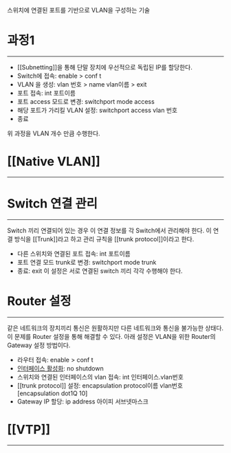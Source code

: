 스위치에 연결된 포트를 기반으로 VLAN을 구성하는 기술

# 과정1
---
- [[Subnetting]]을 통해 단말 장치에 우선적으로 독립된 IP를 할당한다.
- Switch에 접속: enable > conf t
- VLAN 을 생성: vlan 번호 > name vlan이름 > exit
- 포트 접속: int 포트이름
- 포트 access 모드로 변경: switchport mode access
- 해당 포트가 가리킬 VLAN 설정: switchport access vlan 번호
- 종료

위 과정을 VLAN 개수 만큼 수행한다.

# [[Native VLAN]]
---

# Switch 연결 관리
---
Switch 끼리 연결되어 있는 경우 이 연결 정보를 각 Switch에서 관리해야 한다.
이 연결 방식을 [[Trunk]]라고 하고 관리 규칙을 [[trunk protocol]]이라고 한다.
- 다른 스위치와 연결된 포트 접속: int 포트이름
- 포트 연결 모드 trunk로 변경: switchport mode trunk
- 종료: exit
이 설정은 서로 연결된 switch 끼리 각각 수행해야 한다.

# Router 설정
---
같은 네트워크의 장치끼리 통신은 원활하지만 다른 네트워크와 통신을 불가능한 상태다.
이 문제를 Router 설정을 통해 해결할 수 있다.
아래 설정은 VLAN을 위한 Router의 Gateway 설정 방법이다.
- 라우터 접속: enable > conf t
- [인터페이스 활성화](obsidian://open?vault=MyNote&file=Gateway%20%EC%84%A4%EC%A0%95): no shutdown
- 스위치와 연결된 인터페이스의 vlan 접속: int 인터페이스.vlan번호
- [[trunk protocol]] 설정: encapsulation protocol이름 vlan번호[encapsulation dot1Q 10]
- Gateway IP 할당: ip address 아이피 서브넷마스크

#  [[VTP]]
---
